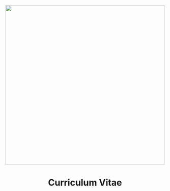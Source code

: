 <p align="center">
  <a href="https://sanchezmurillo.github.io/curriculum-vitae/">
    <img height=500 src="https://cdn.pixabay.com/photo/2017/05/09/00/15/resume-2296951_960_720.png">
  </a>
  <br>
  <h1 align="center">Curriculum Vitae</h1>
</p>

